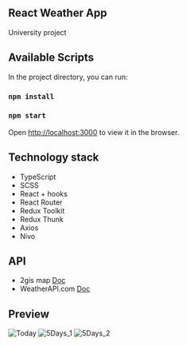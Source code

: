 ## React Weather App

University project

## Available Scripts

In the project directory, you can run:

### `npm install`
### `npm start`

Open [http://localhost:3000](http://localhost:3000) to view it in the browser.


## Technology stack

- TypeScript
- SCSS
- React + hooks
- React Router
- Redux Toolkit
- Redux Thunk
- Axios
- Nivo

## API
- 2gis map [Doc](https://docs.2gis.com/ru)
- WeatherAPI.com [Doc](https://www.weatherapi.com/docs/)

## Preview

![Today](https://thumb.cloud.mail.ru/weblink/thumb/xw1/y3FZ/NYkqLt4Xf)
![5Days_1](https://thumb.cloud.mail.ru/weblink/thumb/xw1/rjcY/wYh3og5sW)
![5Days_2](https://thumb.cloud.mail.ru/weblink/thumb/xw1/9XHS/c7o2ud3Yd)
